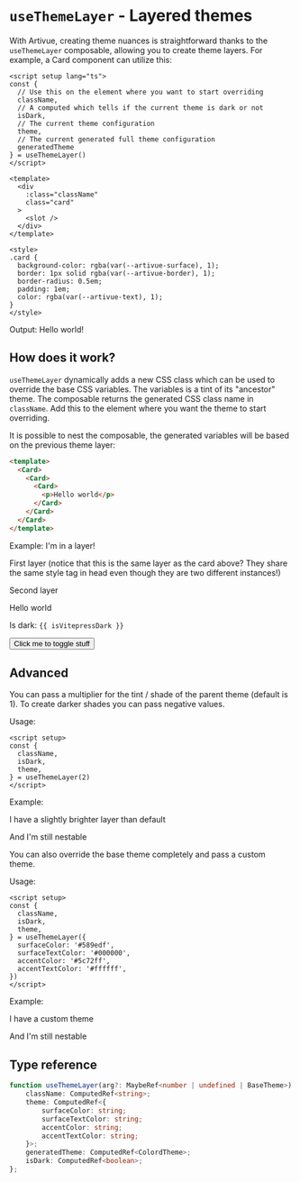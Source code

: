 <script setup>
import { ref, watch } from 'vue'
import Card from '../../components/Card.vue'
import CustomThemedLayer from '../../components/CustomThemedLayer.vue'
import ArtivueInput from '../../components/ArtivueInput.vue'
import { useBaseTheme, themes } from 'artivue'
import { useData } from 'vitepress'

const {
  setBaseTheme,
  isDark,
} = useBaseTheme()

const { isDark: isVitepressDark } = useData()

function switchTheme() {
  isVitepressDark.value = !isVitepressDark.value
}
</script>

# `useThemeLayer` - Layered themes

With Artivue, creating theme nuances is straightforward thanks to the `useThemeLayer` composable, allowing you to create theme layers.
For example, a Card component can utilize this:

```vue
<script setup lang="ts">
const {
  // Use this on the element where you want to start overriding
  className,
  // A computed which tells if the current theme is dark or not
  isDark,
  // The current theme configuration
  theme,
  // The current generated full theme configuration
  generatedTheme
} = useThemeLayer()
</script>

<template>
  <div
    :class="className"
    class="card"
  >
    <slot />
  </div>
</template>

<style>
.card {
  background-color: rgba(var(--artivue-surface), 1);
  border: 1px solid rgba(var(--artivue-border), 1);
  border-radius: 0.5em;
  padding: 1em;
  color: rgba(var(--artivue-text), 1);
}
</style>
```

Output:
<Card un-p="4">
Hello world!
</Card>

## How does it work?

`useThemeLayer` dynamically adds a new CSS class which can be used to override the base CSS variables. The variables is a tint of its "ancestor" theme.
The composable returns the generated CSS class name in `className`. Add this to the element where you want the theme to start overriding.

It is possible to nest the composable, the generated variables will be based on the previous theme layer:

```html
<template>
  <Card>
    <Card>
      <Card>
        <p>Hello world</p>
      </Card>
    </Card>
  </Card>
</template>
```

Example:
<Card un-m="y-4" un-p="4">
I'm in a layer!
</Card>

<Card class="[&_p]:(m-0)" un-p="4">
  <p un-m="b-4!">First layer (notice that this is the same layer as the card above? They share the same style tag in head even though they are two different instances!)</p>
  <Card un-p="4">
    <p un-m="b-4!">Second layer</p>
    <Card un-p="4">
      <p>Hello world</p>
      <div class="mb-6">
        <ArtivueInput un-w="full" un-min="w-0" un-max="w-xs" placeholder="Themed input!" />
      </div>
      <div class="vp-doc" un-m="y-2">
        <p>Is dark: <code>{{ isVitepressDark }}</code></p>
      </div>
      <button class="artivue-button artivue-button-accent artivue-button-solid" @click="switchTheme()">
        Click me to toggle stuff
      </button>
    </Card>
  </Card>
</Card>

## Advanced

You can pass a multiplier for the tint / shade of the parent theme (default is 1). To create darker shades you can pass negative values.

Usage:

```vue
<script setup>
const {
  className,
  isDark,
  theme,
} = useThemeLayer(2)
</script>
```

Example:
<Card v-slot="{ className }" :multiplier="2">

  <div :class="className" un-text="artivue-text">
    <Card class="[&_p]:(m-0)" un-p="4">
      <p un-m="b-4!">I have a slightly brighter layer than default</p>
      <Card un-p="4">
        <p>And I'm still nestable</p>
      </Card>
    </Card>
  </div>
</Card>

You can also override the base theme completely and pass a custom theme.

Usage:

```vue
<script setup>
const {
  className,
  isDark,
  theme,
} = useThemeLayer({
  surfaceColor: '#589edf',
  surfaceTextColor: '#000000',
  accentColor: '#5c72ff',
  accentTextColor: '#ffffff',
})
</script>
```

Example:
<CustomThemedLayer v-slot="{ className }">

  <div :class="className" un-text="artivue-text">
    <Card class="[&_p]:(m-0)" un-p="4">
      <p un-m="b-4!">I have a custom theme</p>
      <Card un-p="4">
        <p>And I'm still nestable</p>
      </Card>
    </Card>
  </div>
</CustomThemedLayer>

## Type reference

```typescript
function useThemeLayer(arg?: MaybeRef<number | undefined | BaseTheme>): {
    className: ComputedRef<string>;
    theme: ComputedRef<{
        surfaceColor: string;
        surfaceTextColor: string;
        accentColor: string;
        accentTextColor: string;
    }>;
    generatedTheme: ComputedRef<ColordTheme>;
    isDark: ComputedRef<boolean>;
};
```
